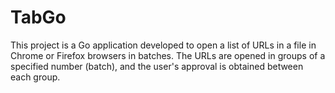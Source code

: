 # TabGo
This project is a Go application developed to open a list of URLs in a file in Chrome or Firefox browsers in batches. The URLs are opened in groups of a specified number (batch), and the user's approval is obtained between each group.
